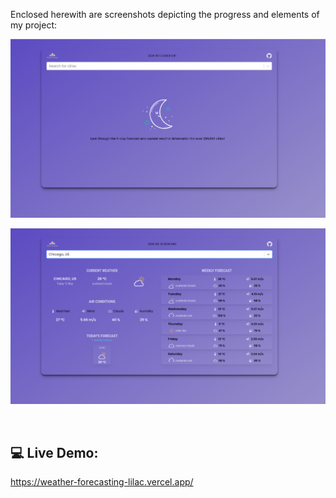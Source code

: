 
Enclosed herewith are screenshots depicting the progress and elements of my project:


![Application screenshot](./public/Screenshot1.png)

![Application screenshot](./public/Screenshot2.png)

<br/>

## 💻 Live Demo:
https://weather-forecasting-lilac.vercel.app/









